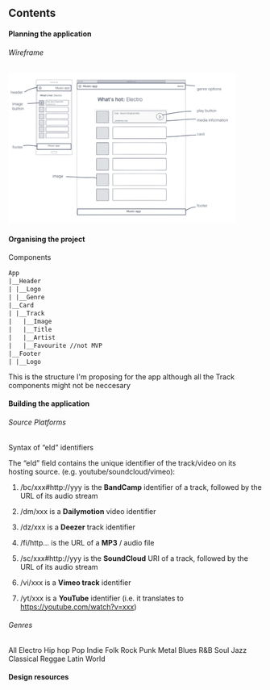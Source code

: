 <!-- TODO
wireframe app
set up file structure
fetch data from API
 -->

## Contents

#### Planning the application

###### Wireframe

<img src="https://github.com/jyotiiiii/music-app/blob/master/src/wireframe.jpg?raw=true" alt="Wireframe" width="450"/>

#### Organising the project

Components

```
App
|__Header
| |__Logo
| |__Genre
|__Card
| |__Track
|   |__Image
|   |__Title
|   |__Artist
|   |__Favourite //not MVP
|__Footer
| |__Logo
```

This is the structure I'm proposing for the app although all the Track components might not be neccesary

#### Building the application

###### Source Platforms

Syntax of “eId” identifiers

The “eId” field contains the unique identifier of the track/video on its hosting source. (e.g. youtube/soundcloud/vimeo):

1. /bc/xxx#http://yyy is the **BandCamp** identifier of a track, followed by the URL of its audio stream

2. /dm/xxx is a **Dailymotion** video identifier

3. /dz/xxx is a **Deezer** track identifier

4. /fi/http... is the URL of a **MP3** / audio file

5. /sc/xxx#http://yyy is the **SoundCloud** URI of a track, followed by the URL of its audio stream

6. /vi/xxx is a **Vimeo track** identifier

7. /yt/xxx is a **YouTube** identifier (i.e. it translates to https://youtube.com/watch?v=xxx)

###### Genres

All
Electro
Hip hop
Pop
Indie
Folk
Rock
Punk
Metal
Blues
R&B
Soul
Jazz
Classical
Reggae
Latin
World

#### Design resources
